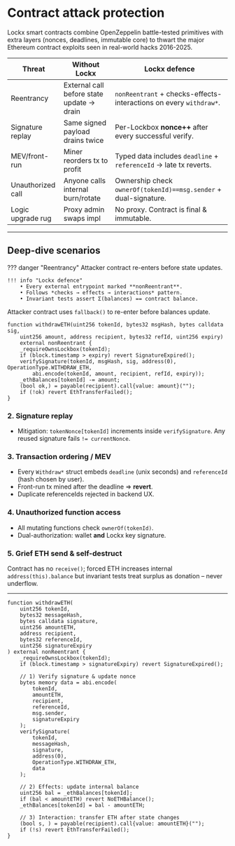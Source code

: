 # Contract attack protection

Lockx smart contracts combine OpenZeppelin battle-tested primitives with extra layers (nonces, deadlines, immutable core) to thwart the major Ethereum contract exploits seen in real-world hacks 2016-2025.

| Threat | Without Lockx | Lockx defence |
|--------|--------------|---------------|
| Reentrancy | External call before state update → drain | `nonReentrant` + checks-effects-interactions on every `withdraw*`. |
| Signature replay | Same signed payload drains twice | Per-Lockbox **nonce++** after every successful verify. |
| MEV/front-run | Miner reorders tx to profit | Typed data includes `deadline` + `referenceId` → late tx reverts. |
| Unauthorized call | Anyone calls internal burn/rotate | Ownership check `ownerOf(tokenId)==msg.sender` + dual-signature. |
| Logic upgrade rug | Proxy admin swaps impl | No proxy. Contract is final & immutable. |

---

## Deep-dive scenarios

??? danger "Reentrancy"
    Attacker contract re-enters before state updates.

    !!! info "Lockx defence"
        • Every external entrypoint marked **nonReentrant**.  
        • Follows *checks → effects → interactions* pattern.  
        • Invariant tests assert Σ(balances) == contract balance.

Attacker contract uses `fallback()` to re-enter before balances update.







```solidity
function withdrawETH(uint256 tokenId, bytes32 msgHash, bytes calldata sig,
    uint256 amount, address recipient, bytes32 refId, uint256 expiry)
    external nonReentrant {
    _requireOwnsLockbox(tokenId);
    if (block.timestamp > expiry) revert SignatureExpired();
    verifySignature(tokenId, msgHash, sig, address(0), OperationType.WITHDRAW_ETH,
        abi.encode(tokenId, amount, recipient, refId, expiry));
    _ethBalances[tokenId] -= amount;
    (bool ok,) = payable(recipient).call{value: amount}("");
    if (!ok) revert EthTransferFailed();
}
```

### 2. Signature replay

* Mitigation: `tokenNonce[tokenId]` increments inside `verifySignature`.  Any reused signature fails `!= currentNonce`.

### 3. Transaction ordering / MEV

* Every `Withdraw*` struct embeds `deadline` (unix seconds) and `referenceId` (hash chosen by user).
* Front-run tx mined after the deadline => **revert**.
* Duplicate referenceIds rejected in backend UX.

### 4. Unauthorized function access

* All mutating functions check `ownerOf(tokenId)`.
* Dual-authorization: wallet **and** Lockx key signature.

### 5. Grief ETH send & self-destruct

Contract has no `receive()`; forced ETH increases internal `address(this).balance` but invariant tests treat surplus as donation – never underflow.

---

```solidity
function withdrawETH(
    uint256 tokenId,
    bytes32 messageHash,
    bytes calldata signature,
    uint256 amountETH,
    address recipient,
    bytes32 referenceId,
    uint256 signatureExpiry
) external nonReentrant {
    _requireOwnsLockbox(tokenId);
    if (block.timestamp > signatureExpiry) revert SignatureExpired();

    // 1) Verify signature & update nonce
    bytes memory data = abi.encode(
        tokenId,
        amountETH,
        recipient,
        referenceId,
        msg.sender,
        signatureExpiry
    );
    verifySignature(
        tokenId,
        messageHash,
        signature,
        address(0),
        OperationType.WITHDRAW_ETH,
        data
    );

    // 2) Effects: update internal balance
    uint256 bal = _ethBalances[tokenId];
    if (bal < amountETH) revert NoETHBalance();
    _ethBalances[tokenId] = bal - amountETH;

    // 3) Interaction: transfer ETH after state changes
    (bool s, ) = payable(recipient).call{value: amountETH}("");
    if (!s) revert EthTransferFailed();
}
```

